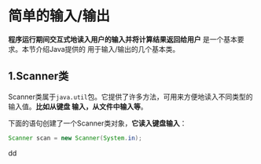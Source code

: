 简单的输入/输出
================================================================================
**程序运行期间交互式地读入用户的输入并将计算结果返回给用户** 是一个基本要求。本节介绍Java提供的
用于输入/输出的几个基本类。

## 1.Scanner类
Scanner类属于`java.util`包。它提供了许多方法，可用来方便地读入不同类型的输入值。**比如从键盘
输入，从文件中输入等**。

下面的语句创建了一个Scanner类对象，**它读入键盘输入**：
```java
Scanner scan = new Scanner(System.in);
```



































dd
